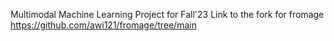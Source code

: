 
Multimodal Machine Learning Project for Fall'23
Link to the fork for fromage https://github.com/awi121/fromage/tree/main
